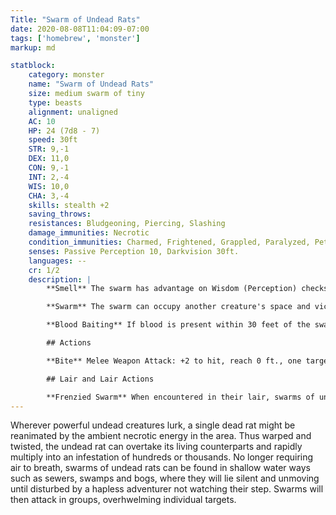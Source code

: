 ```yaml
---
Title: "Swarm of Undead Rats"
date: 2020-08-08T11:04:09-07:00
tags: ['homebrew', 'monster']
markup: md

statblock:
    category: monster
    name: "Swarm of Undead Rats"
    size: medium swarm of tiny
    type: beasts
    alignment: unaligned
    AC: 10
    HP: 24 (7d8 - 7)
    speed: 30ft
    STR: 9,-1
    DEX: 11,0
    CON: 9,-1
    INT: 2,-4
    WIS: 10,0
    CHA: 3,-4
    skills: stealth +2
    saving_throws:
    resistances: Bludgeoning, Piercing, Slashing
    damage_immunities: Necrotic
    condition_immunities: Charmed, Frightened, Grappled, Paralyzed, Petrified, Prone, Restrained, Stunned
    senses: Passive Perception 10, Darkvision 30ft.
    languages: --
    cr: 1/2
    description: |
        **Smell** The swarm has advantage on Wisdom (Perception) checks that rely on smell.

        **Swarm** The swarm can occupy another creature's space and vice versa, and the swarm can move through any opening large enough for a Tiny rat. The swarm can't regain hit points or gain temporary hit points.

        **Blood Baiting** If blood is present within 30 feet of the swarm and it is not currently within melee range of a living creature, the swarm will use its movement to move to the location of the blood. 

        ## Actions

        **Bite** Melee Weapon Attack: +2 to hit, reach 0 ft., one target in the swarm's space. Hit: 7 (2d6) piercing damage plus 7 (2d6) necrotic damage, or 3 (1d6) piercing damage plus 3 (1d6) necrotic damage if the swarm has half of its hit points or fewer.

        ## Lair and Lair Actions

        **Frenzied Swarm** When encountered in their lair, swarms of undead rats are attracted by the activity of other undead rats. At the start of each round, so long as one or more swarms of undead rats are present, roll 1d6. On a five or six, another swarm of undead rats appears within 5ft of an existing swarm.
---
```


Wherever powerful undead creatures lurk, a single dead rat might be reanimated by the ambient necrotic energy in the area. Thus warped and twisted, the undead rat can overtake its living counterparts and rapidly multiply into an infestation of hundreds or thousands. No longer requiring air to breath, swarms of undead rats can be found in shallow water ways such as sewers, swamps and bogs, where they will lie silent and unmoving until disturbed by a hapless adventurer not watching their step. Swarms will then attack in groups, overhwelming individual targets.

